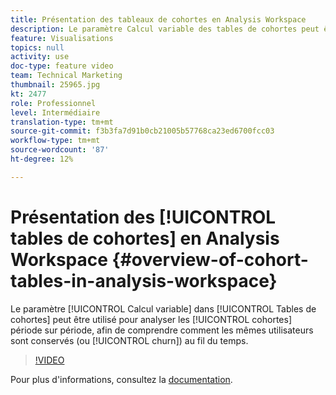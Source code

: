 ```yaml
---
title: Présentation des tableaux de cohortes en Analysis Workspace
description: Le paramètre Calcul variable des tables de cohortes peut être utilisé pour analyser les cohortes sur une période donnée, afin de comprendre comment les mêmes utilisateurs sont retenus (ou générés) au fil du temps.
feature: Visualisations
topics: null
activity: use
doc-type: feature video
team: Technical Marketing
thumbnail: 25965.jpg
kt: 2477
role: Professionnel
level: Intermédiaire
translation-type: tm+mt
source-git-commit: f3b3fa7d91b0cb21005b57768ca23ed6700fcc03
workflow-type: tm+mt
source-wordcount: '87'
ht-degree: 12%

---
```



# Présentation des [!UICONTROL tables de cohortes] en Analysis Workspace {#overview-of-cohort-tables-in-analysis-workspace}

Le paramètre [!UICONTROL Calcul variable] dans [!UICONTROL Tables de cohortes] peut être utilisé pour analyser les [!UICONTROL cohortes] période sur période, afin de comprendre comment les mêmes utilisateurs sont conservés (ou [!UICONTROL churn]) au fil du temps.

>[!VIDEO](https://video.tv.adobe.com/v/25965/?quality=12)

Pour plus d&#39;informations, consultez la [documentation](https://marketing.adobe.com/resources/help/fr_FR/analytics/analysis-workspace/cohort_analysis.html).
